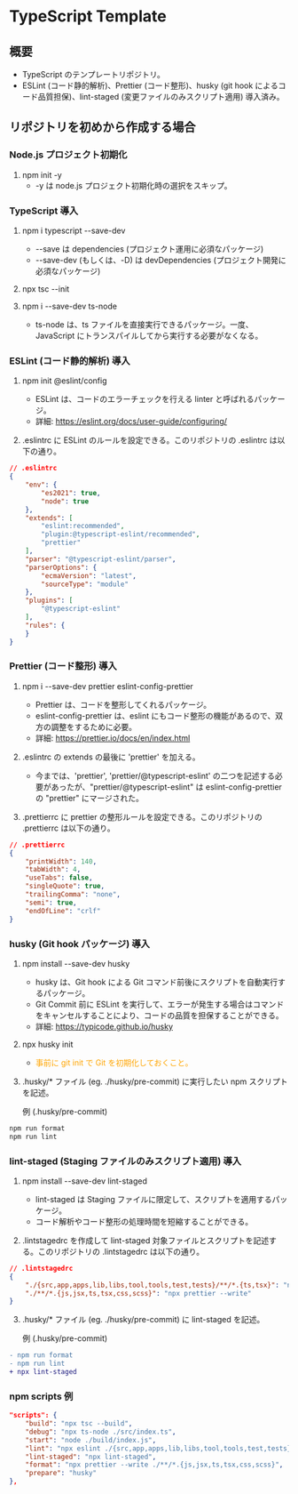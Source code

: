 # TypeScript Template

## 概要

- TypeScript のテンプレートリポジトリ。
- ESLint (コード静的解析)、Prettier (コード整形)、husky (git hook によるコード品質担保)、lint-staged (変更ファイルのみスクリプト適用) 導入済み。

## リポジトリを初めから作成する場合

### Node.js プロジェクト初期化

1. npm init -y
    - -y は node.js プロジェクト初期化時の選択をスキップ。

### TypeScript 導入

1. npm i typescript --save-dev
    - --save は dependencies (プロジェクト運用に必須なパッケージ)
    - --save-dev (もしくは、-D) は devDependencies (プロジェクト開発に必須なパッケージ)

2. npx tsc --init

3. npm i --save-dev ts-node
    - ts-node は、ts ファイルを直接実行できるパッケージ。一度、JavaScript にトランスパイルしてから実行する必要がなくなる。

### ESLint (コード静的解析) 導入

1. npm init @eslint/config
    - ESLint は、コードのエラーチェックを行える linter と呼ばれるパッケージ。
    - 詳細: https://eslint.org/docs/user-guide/configuring/

2. .eslintrc に ESLint のルールを設定できる。このリポジトリの .eslintrc は以下の通り。

```json
// .eslintrc
{
    "env": {
        "es2021": true,
        "node": true
    },
    "extends": [
        "eslint:recommended",
        "plugin:@typescript-eslint/recommended",
        "prettier"
    ],
    "parser": "@typescript-eslint/parser",
    "parserOptions": {
        "ecmaVersion": "latest",
        "sourceType": "module"
    },
    "plugins": [
        "@typescript-eslint"
    ],
    "rules": {
    }
}
```

### Prettier (コード整形) 導入

1. npm i --save-dev prettier eslint-config-prettier
    - Prettier は、コードを整形してくれるパッケージ。
    - eslint-config-prettier は、eslint にもコード整形の機能があるので、双方の調整をするために必要。
    - 詳細: https://prettier.io/docs/en/index.html

2. .eslintrc の extends の最後に 'prettier' を加える。
    - 今までは、'prettier', 'prettier/@typescript-eslint' の二つを記述する必要があったが、"prettier/@typescript-eslint" は eslint-config-prettier の "prettier" にマージされた。

3. .prettierrc に prettier の整形ルールを設定できる。このリポジトリの .prettierrc は以下の通り。

```json
// .prettierrc
{
    "printWidth": 140,
    "tabWidth": 4,
    "useTabs": false,
    "singleQuote": true,
    "trailingComma": "none",
    "semi": true,
    "endOfLine": "crlf"
}
```

### husky (Git hook パッケージ) 導入

1. npm install --save-dev husky
    - husky は、Git hook による Git コマンド前後にスクリプトを自動実行するパッケージ。
    - Git Commit 前に ESLint を実行して、エラーが発生する場合はコマンドをキャンセルすることにより、コードの品質を担保することができる。
    - 詳細: https://typicode.github.io/husky

2. npx husky init
    - <span style="color: orange; ">事前に git init で Git を初期化しておくこと。</span>

3. .husky/* ファイル (eg. ./husky/pre-commit) に実行したい npm スクリプトを記述。

    例 (.husky/pre-commit)
```sh
npm run format
npm run lint
```

### lint-staged (Staging ファイルのみスクリプト適用) 導入

1. npm install --save-dev lint-staged
    - lint-staged は Staging ファイルに限定して、スクリプトを適用するパッケージ。
    - コード解析やコード整形の処理時間を短縮することができる。

2. .lintstagedrc を作成して lint-staged 対象ファイルとスクリプトを記述する。このリポジトリの .lintstagedrc は以下の通り。

```json
// .lintstagedrc
{
    "./{src,app,apps,lib,libs,tool,tools,test,tests}/**/*.{ts,tsx}": "npx eslint",
    "./**/*.{js,jsx,ts,tsx,css,scss}": "npx prettier --write"
}
```

3. .husky/* ファイル (eg. ./husky/pre-commit) に lint-staged を記述。

    例 (.husky/pre-commit)
```diff
- npm run format
- npm run lint
+ npx lint-staged
```

### npm scripts 例

```json
"scripts": {
    "build": "npx tsc --build",
    "debug": "npx ts-node ./src/index.ts",
    "start": "node ./build/index.js",
    "lint": "npx eslint ./{src,app,apps,lib,libs,tool,tools,test,tests}/**/*.{ts,tsx}",
    "lint-staged": "npx lint-staged",
    "format": "npx prettier --write ./**/*.{js,jsx,ts,tsx,css,scss}",
    "prepare": "husky"
},
```